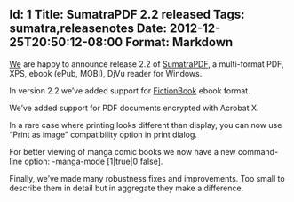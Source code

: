 Id: 1
Title: SumatraPDF 2.2 released
Tags: sumatra,releasenotes
Date: 2012-12-25T20:50:12-08:00
Format: Markdown
--------------
[We](https://code.google.com/p/sumatrapdf/source/browse/trunk/AUTHORS)
are happy to announce release 2.2 of
[SumatraPDF](https://www.sumatrapdfreader.org/free-pdf-reader.html), a
multi-format PDF, XPS, ebook (ePub, MOBI), DjVu reader for Windows.

In version 2.2 we’ve added support for
[FictionBook](http://en.wikipedia.org/wiki/FictionBook) ebook format.

We’ve added support for PDF documents encrypted with Acrobat X.

In a rare case where printing looks different than display, you can now
use “Print as image” compatibility option in print dialog.

For better viewing of manga comic books we now have a new command-line
option: -manga-mode [1|true|0|false].

Finally, we’ve made many robustness fixes and improvements. Too small to
describe them in detail but in aggregate they make a difference.
